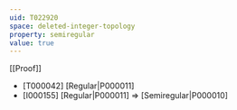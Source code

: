 ```yaml
---
uid: T022920
space: deleted-integer-topology
property: semiregular
value: true
---
```

[[Proof]]

* [T000042] [Regular|P000011]
* [I000155] [Regular|P000011] => [Semiregular|P000010]


